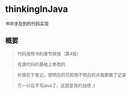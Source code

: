 # thinkingInJava
书中涉及到的代码实现
## 概要
> 代码按照书的章节排放（第4版）

> 在源代码的基础上修改的

> 价值在于笔记，想明白的坑和想不明白的点我都做了记录

> 万一以后不写java了，这就是我的战绩 ;)
